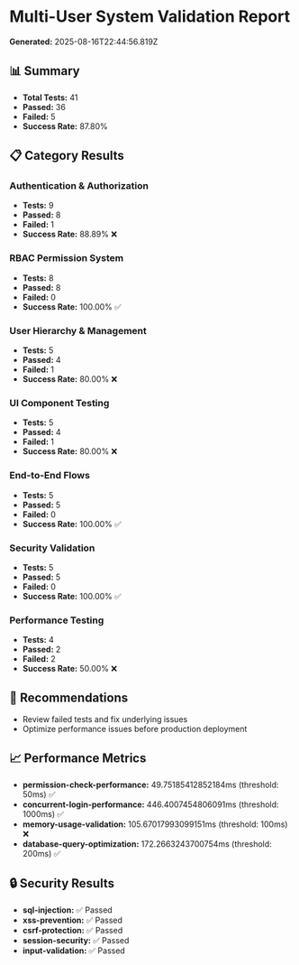 # Multi-User System Validation Report

**Generated:** 2025-08-16T22:44:56.819Z

## 📊 Summary

- **Total Tests:** 41
- **Passed:** 36
- **Failed:** 5
- **Success Rate:** 87.80%

## 📋 Category Results

### Authentication & Authorization

- **Tests:** 9
- **Passed:** 8
- **Failed:** 1
- **Success Rate:** 88.89%
❌

### RBAC Permission System

- **Tests:** 8
- **Passed:** 8
- **Failed:** 0
- **Success Rate:** 100.00%
✅

### User Hierarchy & Management

- **Tests:** 5
- **Passed:** 4
- **Failed:** 1
- **Success Rate:** 80.00%
❌

### UI Component Testing

- **Tests:** 5
- **Passed:** 4
- **Failed:** 1
- **Success Rate:** 80.00%
❌

### End-to-End Flows

- **Tests:** 5
- **Passed:** 5
- **Failed:** 0
- **Success Rate:** 100.00%
✅

### Security Validation

- **Tests:** 5
- **Passed:** 5
- **Failed:** 0
- **Success Rate:** 100.00%
✅

### Performance Testing

- **Tests:** 4
- **Passed:** 2
- **Failed:** 2
- **Success Rate:** 50.00%
❌


## 🎯 Recommendations

- Review failed tests and fix underlying issues
- Optimize performance issues before production deployment

## 📈 Performance Metrics

- **permission-check-performance:** 49.75185412852184ms (threshold: 50ms) ✅
- **concurrent-login-performance:** 446.4007454806091ms (threshold: 1000ms) ✅
- **memory-usage-validation:** 105.67017993099151ms (threshold: 100ms) ❌
- **database-query-optimization:** 172.2663243700754ms (threshold: 200ms) ✅

## 🔒 Security Results

- **sql-injection:** ✅ Passed
- **xss-prevention:** ✅ Passed
- **csrf-protection:** ✅ Passed
- **session-security:** ✅ Passed
- **input-validation:** ✅ Passed
